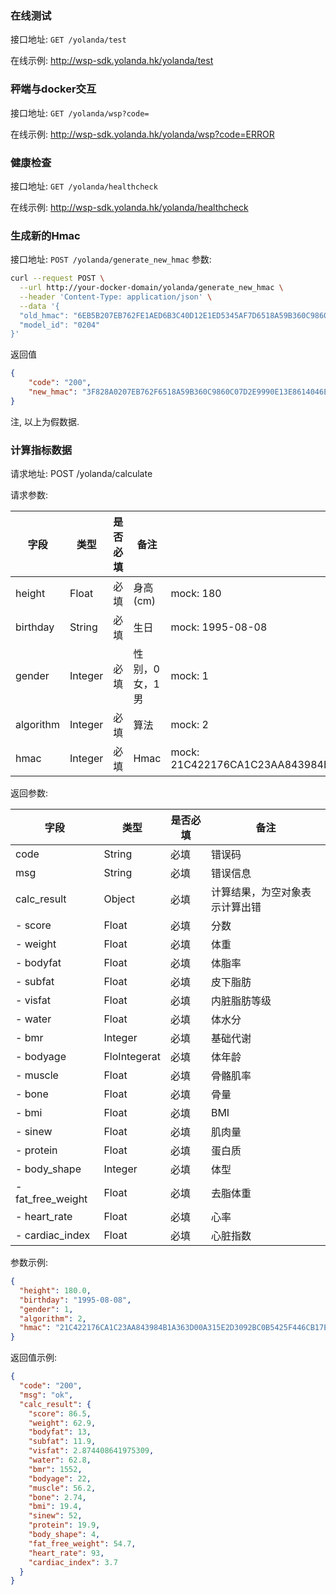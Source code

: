 ### 在线测试
接口地址: `GET /yolanda/test`

在线示例: http://wsp-sdk.yolanda.hk/yolanda/test

### 秤端与docker交互
接口地址: `GET /yolanda/wsp?code=`

在线示例: http://wsp-sdk.yolanda.hk/yolanda/wsp?code=ERROR

### 健康检查
接口地址: `GET /yolanda/healthcheck`

在线示例: http://wsp-sdk.yolanda.hk/yolanda/healthcheck

### 生成新的Hmac
接口地址: `POST /yolanda/generate_new_hmac`
参数: 
```sh
curl --request POST \
  --url http://your-docker-domain/yolanda/generate_new_hmac \
  --header 'Content-Type: application/json' \
  --data '{
  "old_hmac": "6EB5B207EB762FE1AED6B3C40D12E1ED5345AF7D6518A59B360C9860C07D2E9990E13E861404026D2413275F124CE0E37E9CA4E1AED6B3C488EDEEED6233EE92F29F0864515B5AB7FA29322C366EB5B29B23F753027B815F914E78A1DCA13FCBF887A03C1C7DFD890098884C81E78C025D27A0C84426B67BE9D2E4889B2E2CE3B6515A13853FCDB2F074D645F5DA4E7DAB01A1424D024F36C9BEAC40000",
  "model_id": "0204"
}'
```

返回值
```json
{
	"code": "200",
	"new_hmac": "3F828A0207EB762F6518A59B360C9860C07D2E9990E13E8614046EB5B275F124CE0E37E9CA4A2B08DCD613E1E1AED6B3C488EDEEE864515B5AB7FA29322C366EB5B29B23F753027B815F914E78A10D12E1ED5345AF7DDCA13FCBF887A03C1C7DFD890098884C81E78C025D27A0C84426B67BE9D2E4889B24C8DCD2737996308B28F38C6D211FDD5A4E7DAB01A1424D024F36C9BEAC40000"
}
```

注, 以上为假数据.

### 计算指标数据

请求地址: POST /yolanda/calculate

请求参数:

|字段|类型|是否必填|备注|其他信息|
|-|-|-|-|-|
|height|Float|必填|身高(cm)|mock: 180|
|birthday|String|必填|生日|mock: 1995-08-08|
|gender|Integer|必填|性别，0女，1男|mock: 1|
|algorithm|Integer|必填|算法|mock: 2|
|hmac|Integer|必填|Hmac	|mock: 21C422176CA1C23AA843984B1A363D00A315E2D3092BC0B5425F446CB17EC4CA3B5C270718D9A674FC9F70D498378E8A6F4FB43294A59997CEA1B3A443D1AE595333CEA5A359A9A8DC3AF50D14194566D4DE43C7AAB2D0ED2CFE9ACCFA951B42C17986190E03FD93F27F89474E1A4834D7D89C36A4A8F8BA319CE4A699841437DA2913598D510E3D7C74F16B0B64FD9D|

返回参数:

|字段|类型|是否必填|备注|
|-|-|-|-|
|code|String|必填|错误码|
|msg|String|必填|错误信息|
|calc_result|Object|必填|计算结果，为空对象表示计算出错|
|- score|Float|必填|分数|
|- weight|Float|必填|体重|
|- bodyfat|Float|必填|体脂率|
|- subfat|Float|必填|皮下脂肪|
|- visfat|Float|必填|内脏脂肪等级|
|- water|Float|必填|体水分|
|- bmr|Integer|必填|基础代谢|
|- bodyage|FloIntegerat|必填|体年龄|
|- muscle|Float|必填|骨骼肌率|
|- bone|Float|必填|骨量|
|- bmi|Float|必填|BMI|
|- sinew|Float|必填|肌肉量|
|- protein|Float|必填|蛋白质|
|- body_shape|Integer|必填|体型|
|- fat_free_weight|Float|必填|去脂体重|
|- heart_rate|Float|必填|心率|
|- cardiac_index|Float|必填|心脏指数|

参数示例:

```json
{
  "height": 180.0,
  "birthday": "1995-08-08",
  "gender": 1,
  "algorithm": 2,
  "hmac": "21C422176CA1C23AA843984B1A363D00A315E2D3092BC0B5425F446CB17EC4CA3B5C270718D9A674FC9F70D498378E8A6F4FB43294A59997CEA1B3A443D1AE595333CEA5A359A9A8DC3AF50D14194566D4DE43C7AAB2D0ED2CFE9ACCFA951B42C17986190E03FD93F27F89474E1A4834D7D89C36A4A8F8BA319CE4A699841437DA2913598D510E3D7C74F16B0B64FD9D"
}
```

返回值示例:

```json
{
  "code": "200",
  "msg": "ok",
  "calc_result": {
    "score": 86.5,
    "weight": 62.9,
    "bodyfat": 13,
    "subfat": 11.9,
    "visfat": 2.874408641975309,
    "water": 62.8,
    "bmr": 1552,
    "bodyage": 22,
    "muscle": 56.2,
    "bone": 2.74,
    "bmi": 19.4,
    "sinew": 52,
    "protein": 19.9,
    "body_shape": 4,
    "fat_free_weight": 54.7,
    "heart_rate": 93,
    "cardiac_index": 3.7
  }
}
```
